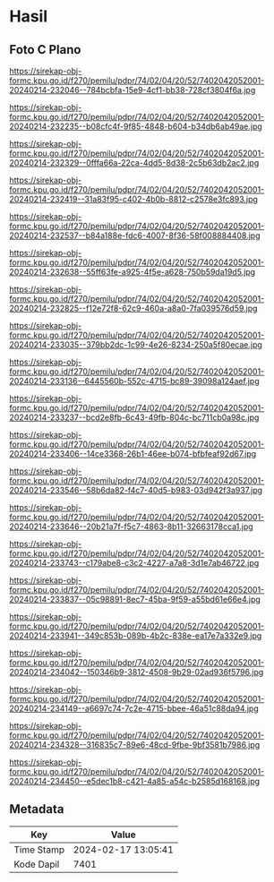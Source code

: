 # Hasil

## Foto C Plano

https://sirekap-obj-formc.kpu.go.id/f270/pemilu/pdpr/74/02/04/20/52/7402042052001-20240214-232046--784bcbfa-15e9-4cf1-bb38-728cf3804f6a.jpg

https://sirekap-obj-formc.kpu.go.id/f270/pemilu/pdpr/74/02/04/20/52/7402042052001-20240214-232235--b08cfc4f-9f85-4848-b604-b34db6ab49ae.jpg

https://sirekap-obj-formc.kpu.go.id/f270/pemilu/pdpr/74/02/04/20/52/7402042052001-20240214-232329--0fffa66a-22ca-4dd5-8d38-2c5b63db2ac2.jpg

https://sirekap-obj-formc.kpu.go.id/f270/pemilu/pdpr/74/02/04/20/52/7402042052001-20240214-232419--31a83f95-c402-4b0b-8812-c2578e3fc893.jpg

https://sirekap-obj-formc.kpu.go.id/f270/pemilu/pdpr/74/02/04/20/52/7402042052001-20240214-232537--b84a188e-fdc6-4007-8f36-58f008884408.jpg

https://sirekap-obj-formc.kpu.go.id/f270/pemilu/pdpr/74/02/04/20/52/7402042052001-20240214-232638--55ff63fe-a925-4f5e-a628-750b59da19d5.jpg

https://sirekap-obj-formc.kpu.go.id/f270/pemilu/pdpr/74/02/04/20/52/7402042052001-20240214-232825--f12e72f8-62c9-460a-a8a0-7fa039576d59.jpg

https://sirekap-obj-formc.kpu.go.id/f270/pemilu/pdpr/74/02/04/20/52/7402042052001-20240214-233035--379bb2dc-1c99-4e26-8234-250a5f80ecae.jpg

https://sirekap-obj-formc.kpu.go.id/f270/pemilu/pdpr/74/02/04/20/52/7402042052001-20240214-233136--6445560b-552c-4715-bc89-39098a124aef.jpg

https://sirekap-obj-formc.kpu.go.id/f270/pemilu/pdpr/74/02/04/20/52/7402042052001-20240214-233237--bcd2e8fb-6c43-49fb-804c-bc711cb0a98c.jpg

https://sirekap-obj-formc.kpu.go.id/f270/pemilu/pdpr/74/02/04/20/52/7402042052001-20240214-233406--14ce3368-26b1-46ee-b074-bfbfeaf92d67.jpg

https://sirekap-obj-formc.kpu.go.id/f270/pemilu/pdpr/74/02/04/20/52/7402042052001-20240214-233546--58b6da82-f4c7-40d5-b983-03d942f3a937.jpg

https://sirekap-obj-formc.kpu.go.id/f270/pemilu/pdpr/74/02/04/20/52/7402042052001-20240214-233646--20b21a7f-f5c7-4863-8b11-32663178cca1.jpg

https://sirekap-obj-formc.kpu.go.id/f270/pemilu/pdpr/74/02/04/20/52/7402042052001-20240214-233743--c179abe8-c3c2-4227-a7a8-3d1e7ab46722.jpg

https://sirekap-obj-formc.kpu.go.id/f270/pemilu/pdpr/74/02/04/20/52/7402042052001-20240214-233837--05c98891-8ec7-45ba-9f59-a55bd61e66e4.jpg

https://sirekap-obj-formc.kpu.go.id/f270/pemilu/pdpr/74/02/04/20/52/7402042052001-20240214-233941--349c853b-089b-4b2c-838e-ea17e7a332e9.jpg

https://sirekap-obj-formc.kpu.go.id/f270/pemilu/pdpr/74/02/04/20/52/7402042052001-20240214-234042--150346b9-3812-4508-9b29-02ad936f5796.jpg

https://sirekap-obj-formc.kpu.go.id/f270/pemilu/pdpr/74/02/04/20/52/7402042052001-20240214-234149--a6697c74-7c2e-4715-bbee-46a51c88da94.jpg

https://sirekap-obj-formc.kpu.go.id/f270/pemilu/pdpr/74/02/04/20/52/7402042052001-20240214-234328--316835c7-89e6-48cd-9fbe-9bf3581b7986.jpg

https://sirekap-obj-formc.kpu.go.id/f270/pemilu/pdpr/74/02/04/20/52/7402042052001-20240214-234450--e5dec1b8-c421-4a85-a54c-b2585d168168.jpg


## Metadata

| Key        | Value               |
| ---------- | ------------------- |
| Time Stamp | 2024-02-17 13:05:41 |
| Kode Dapil | 7401                |



